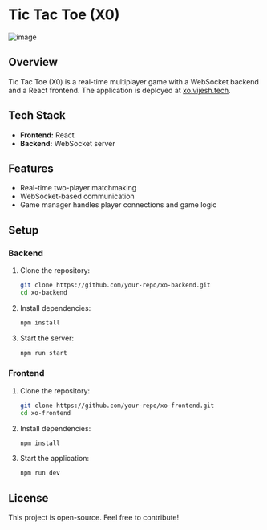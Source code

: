 # Tic Tac Toe (X0)

![image](https://github.com/user-attachments/assets/3f098a95-6d74-4c0a-9e5e-6dee9e40bf0a)

## Overview
Tic Tac Toe (X0) is a real-time multiplayer game with a WebSocket backend and a React frontend. The application is deployed at [xo.vijesh.tech](https://xo.vijesh.tech).

## Tech Stack
- **Frontend:** React
- **Backend:** WebSocket server

## Features
- Real-time two-player matchmaking
- WebSocket-based communication
- Game manager handles player connections and game logic

## Setup
### Backend
1. Clone the repository:
   ```sh
   git clone https://github.com/your-repo/xo-backend.git
   cd xo-backend
   ```
2. Install dependencies:
   ```sh
   npm install
   ```
3. Start the server:
   ```sh
   npm run start
   ```

### Frontend
1. Clone the repository:
   ```sh
   git clone https://github.com/your-repo/xo-frontend.git
   cd xo-frontend
   ```
2. Install dependencies:
   ```sh
   npm install
   ```
3. Start the application:
   ```sh
   npm run dev
   ```

## License
This project is open-source. Feel free to contribute!

